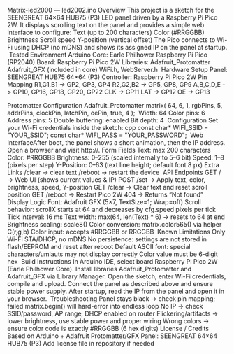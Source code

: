 Matrix-led2000 — led2002.ino 
Overview 
This project is a sketch for the SEENGREAT 64×64 HUB75 (P3) LED panel driven by a Raspberry Pi Pico 2W.
It displays scrolling text on the panel and provides a simple web interface to configure: 
Text (up to 200 characters)
Color (#RRGGBB)
Brightness
Scroll speed
Y-position (vertical offset) 
The Pico connects to Wi-Fi using DHCP (no mDNS) and shows its assigned IP on the panel at startup. 
 Tested Environment 
Arduino Core: Earle Philhower Raspberry Pi Pico (RP2040)
Board: Raspberry Pi Pico 2W
Libraries: 
Adafruit_Protomatter
Adafruit_GFX
(included in core) WiFi.h, WebServer.h 
 Hardware Setup 
Panel: SEENGREAT HUB75 64×64 (P3)
Controller: Raspberry Pi Pico 2W 
Pin Mapping 
R1,G1,B1 -> GP2, GP3, GP4
R2,G2,B2 -> GP5, GP8, GP9
A,B,C,D,E -> GP10, GP16, GP18, GP20, GP22
CLK -> GP11
LAT -> GP12
OE -> GP13

Protomatter Configuration 
Adafruit_Protomatter matrix(
64, 6, 1, rgbPins,
5, addrPins,
clockPin, latchPin, oePin,
true, 4
);
 Width: 64
Color pins: 6
Address pins: 5
Double buffering: enabled
Bit depth: 4 
 Configuration 
Set your Wi-Fi credentials inside the sketch: cpp const char* WIFI_SSID = "YOUR_SSID"; const char* WIFI_PASS =
"YOUR_PASSWORD"; 
 Web InterfaceAfter boot, the panel shows a short animation, then the IP address.
Open a browser and visit http://<IP>. 
Form Fields 
Text: max 200 characters
Color: #RRGGBB
Brightness: 0–255 (scaled internally to 5–6 bit)
Speed: 1–8 (pixels per step)
Y-Position: 0–63 (text line height; default font 8 px) 
Extra Links 
/clear → clear text
/reboot → restart the device 
 API Endpoints 
GET / → Web UI (shows current values & IP)
POST /set → Apply text, color, brightness, speed, Y-position
GET /clear → Clear text and reset scroll position
GET /reboot → Restart Pico 2W
404 → Returns “Not found” 
 Display Logic 
Font: Adafruit GFX (5×7, TextSize=1; Wrap=off)
Scroll behavior: 
scrollX starts at 64 and decreases by cfg.speed pixels per tick
Tick interval: 16 ms
Text width: max(64, len(Text) * 6) → resets to 64 at end
Brightness scaling: scale8()
Color conversion: matrix.color565() via helper C(r,g,b)
Color input: accepts #RRGGBB or RRGGBB 
 Known Limitations 
Only Wi-Fi STA/DHCP, no mDNS
No persistence: settings are not stored in flash/EEPROM and reset after reboot
Default ASCII font: special characters/umlauts may not display correctly
Color value must be 6-digit hex 
 Build Instructions 
In Arduino IDE, select board Raspberry Pi Pico 2W (Earle Philhower Core).
Install libraries Adafruit_Protomatter and Adafruit_GFX via Library Manager.
Open the sketch, enter Wi-Fi credentials, compile and upload.
Connect the panel as described above and ensure stable power supply.
After startup, read the IP from the panel and open it in your browser. 
 Troubleshooting 
Panel stays black → check pin mapping; failed matrix.begin() will hard-error into endless loop
No IP → check SSID/password, AP range, DHCP enabled on router
Flickering/artifacts → lower brightness, use stable power and proper wiring
Wrong colors → ensure color code is exactly #RRGGBB (6 hex digits) 
License / Credits 
Based on Arduino + Adafruit Protomatter/GFX
Panel: SEENGREAT 64×64 HUB75 (P3)
Add license file in repository if needed
